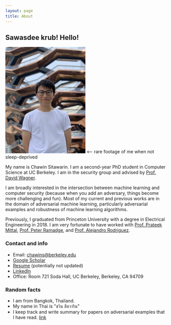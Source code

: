 ```yaml
---
layout: page
title: About
---
```


## Sawasdee krub! Hello!

![profile_pic](/assets/profile_image2.jpg) <-- rare footage of me when not sleep-deprived

My name is Chawin Sitawarin. I am a second-year PhD student in Computer Science
at UC Berkeley. I am in the security group and advised by [Prof. David Wagner](https://people.eecs.berkeley.edu/~daw/).

I am broadly interested in the intersection between machine learning and computer security (because when you add an adversary, things become more challenging and fun). Most of my current and previous works are in the domain of adversarial machine learning, particularly adversarial examples and robustness of machine learning algorithms.

Previously, I graduated from Princeton University with a degree in Electrical Engineering in 2018. I am very fortunate to have worked with [Prof. Prateek Mittal](https://www.princeton.edu/~pmittal/), [Prof. Peter Ramadge](http://faculty.ee.princeton.edu/ramadge/doku.html), and [Prof. Alejandro Rodriguez](http://faculty.ee.princeton.edu/arodriguez/).

### Contact and info
- Email: chawins@berkeley.edu
- [Google Scholar](https://scholar.google.com/citations?hl=en&authuser=1&user=AxUAEQ4AAAAJ)
- [Resume](https://drive.google.com/file/d/1PXhq-FdNcyfeMiNp5zwlS3gf87GfNTHi/view) (potentially not updated)
- [LinkedIn](https://www.linkedin.com/in/chawins/)
- Office: Room 721 Soda Hall, UC Berkeley, Berkeley, CA 94709

### Random facts
- I am from Bangkok, Thailand.
- My name in Thai is "ชวิน สีตวาริน"
- I keep track and write summary for papers on adversarial examples that I have read. [link](https://github.com/chawins/Adversarial-Examples-Reading-List)
